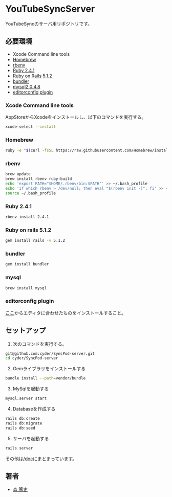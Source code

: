 # YouTubeSyncServer
YouTubeSyncのサーバ用リポジトリです。

## 必要環境
* Xcode Command line tools
* [Homebrew](https://brew.sh/index_ja.html)
* [rbenv](https://github.com/rbenv/rbenv)
* [Ruby 2.4.1](https://github.com/ruby/ruby)
* [Ruby on Rails 5.1.2](https://github.com/rails/rails)
* [bundler](http://bundler.io/)
* [mysql2 0.4.8](https://github.com/brianmario/mysql2)
* [editorconfig plugin](http://editorconfig.org/#download)

### Xcode Command line tools
AppStoreからXcodeをインストールし、以下のコマンドを実行する。
```sh
xcode-select --install
```

### Homebrew
```sh
ruby -e "$(curl -fsSL https://raw.githubusercontent.com/Homebrew/install/master/install)"
```

### rbenv
```sh
brew update
brew install rbenv ruby-build
echo 'export PATH="$HOME/.rbenv/bin:$PATH"' >> ~/.bash_profile
echo 'if which rbenv > /dev/null; then eval "$(rbenv init -)"; fi' >> ~/.bash_profile
source ~/.bash_profile
```

### Ruby 2.4.1
```sh
rbenv install 2.4.1
```

### Ruby on rails 5.1.2
```sh
gem install rails -v 5.1.2
```

### bundler
```sh
gem install bundler
```

### mysql
```sh
brew install mysql
```

### editorconfig plugin
[ここ](http://editorconfig.org/#download)からエディタに合わせたものをインストールすること。

## セットアップ
1. 次のコマンドを実行する。
```sh
git@github.com:cyder/SyncPod-server.git
cd cyder/SyncPod-server
```

2. Gemライブラリをインストールする
```sh
bundle install --path=vendor/bundle
```

3. MySqlを起動する
```sh
mysql.server start
```

4. Databaseを作成する
```sh
rails db:create
rails db:migrate
rails db:seed
```

5. サーバを起動する
```sh
rails server
```

その他は[/doc](./doc)にまとまっています。

## 著者
* [森 篤史](@Mori-Atsushi)

